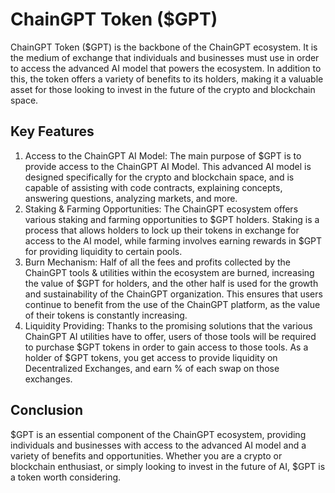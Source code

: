 # ChainGPT Token ($GPT)

ChainGPT Token ($GPT) is the backbone of the ChainGPT ecosystem. It is the medium of exchange that individuals and businesses must use in order to access the advanced AI model that powers the ecosystem. In addition to this, the token offers a variety of benefits to its holders, making it a valuable asset for those looking to invest in the future of the crypto and blockchain space.

## Key Features

1. Access to the ChainGPT AI Model: The main purpose of $GPT is to provide access to the ChainGPT AI Model. This advanced AI model is designed specifically for the crypto and blockchain space, and is capable of assisting with code contracts, explaining concepts, answering questions, analyzing markets, and more.
2. Staking & Farming Opportunities: The ChainGPT ecosystem offers various staking and farming opportunities to $GPT holders. Staking is a process that allows holders to lock up their tokens in exchange for access to the AI model, while farming involves earning rewards in $GPT for providing liquidity to certain pools.
3. Burn Mechanism: Half of all the fees and profits collected by the ChainGPT tools & utilities within the ecosystem are burned, increasing the value of $GPT for holders, and the other half is used for the growth and sustainability of the ChainGPT organization. This ensures that users continue to benefit from the use of the ChainGPT platform, as the value of their tokens is constantly increasing.
4. Liquidity Providing: Thanks to the promising solutions that the various ChainGPT AI utilities have to offer, users of those tools will be required to purchase $GPT tokens in order to gain access to those tools. As a holder of $GPT tokens, you get access to provide liquidity on Decentralized Exchanges, and earn % of each swap on those exchanges.&#x20;

## Conclusion

$GPT is an essential component of the ChainGPT ecosystem, providing individuals and businesses with access to the advanced AI model and a variety of benefits and opportunities. Whether you are a crypto or blockchain enthusiast, or simply looking to invest in the future of AI, $GPT is a token worth considering.

